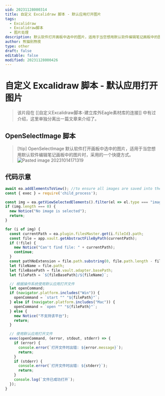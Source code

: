 ```yaml
---
uid: 20231128000314
title: 自定义 Excalidraw 脚本 - 默认应用打开图片
tags:
  - Excalidraw
  - Excalidraw脚本
  - 图片处理
description: 默认软件打开画板中选中的图片，适用于当您想用默认软件编辑笔记画板中的图片时，采用的一个快捷方式。
author: 熊猫别熬夜
type: other
draft: false
editable: false
modified: 20231128000426
---
```


# 自定义 Excalidraw 脚本 - 默认应用打开图片

> 该片段在 [[自定义Excalidraw脚本-建立库外Eagle素材库的连接]] 中有过介绍，这里单独分离出一篇文章来介绍了。

## OpenSelectImage 脚本

> [!tip] OpenSelectImage
> 默认软件打开画板中选中的图片，适用于当您想用默认软件编辑笔记画板中的图片时，采用的一个快捷方式。
> ![Pasted image 20231014171319](https://cdn.pkmer.cn/images/Pasted%20image%2020231014171319.png!pkmer)

## 代码示意

```javascript
await ea.addElementsToView(); //to ensure all images are saved into the file
const { exec } = require('child_process');

const img = ea.getViewSelectedElements().filter(el => el.type === "image");
if (img.length === 0) {
  new Notice("No image is selected");
  return;
}

for (i of img) {
  const currentPath = ea.plugin.filesMaster.get(i.fileId).path;
  const file = app.vault.getAbstractFileByPath(currentPath);
  if (!file) {
    new Notice("Can't find file: " + currentPath);
    continue;
  }
  const pathNoExtension = file.path.substring(0, file.path.length - file.extension.length - 1);
  let fileName = file.path;
  let fileBasePath = file.vault.adapter.basePath;
  let filePath = `${fileBasePath}/${fileName}`;

  // 根据操作系统使用默认应用打开文件
  let openCommand;
  if (navigator.platform.includes("Win")) {
    openCommand = `start "" "${filePath}"`;
  } else if (navigator.platform.includes("Mac")) {
    openCommand = `open "" "${filePath}"`;
  } else {
    new Notice("不支持该平台");
    return;
  }

  // 使用默认应用打开文件
  exec(openCommand, (error, stdout, stderr) => {
    if (error) {
      console.error(`打开文件时出错: ${error.message}`);
      return;
    }
    if (stderr) {
      console.error(`打开文件时出错: ${stderr}`);
      return;
    }
    console.log(`文件已成功打开`);
  });
}
```